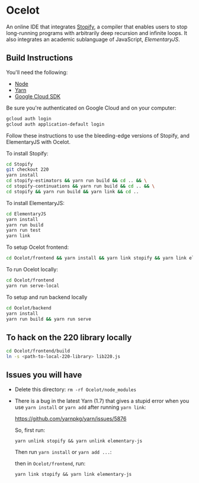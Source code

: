 # Ocelot

An online IDE that integrates [Stopify](https://github.com/plasma-umass/Stopify), a compiler that enables users to stop long-running programs with arbitrarily deep recursion and infinite loops. It also integrates an academic sublanguage of JavaScript, _ElementaryJS_.

## Build Instructions

You'll need the following:
- [Node](https://nodejs.org/en/)
- [Yarn](https://www.yarnpkg.com)
- [Google Cloud SDK](https://cloud.google.com/sdk/)

Be sure you're authenticated on Google Cloud and on your computer:
```bash
gcloud auth login
gcloud auth application-default login
```

Follow these instructions to use the bleeding-edge versions of Stopify, and ElementaryJS with Ocelot.

To install Stopify:

```bash
cd Stopify
git checkout 220
yarn install
cd stopify-estimators && yarn run build && cd .. && \
cd stopify-continuations && yarn run build && cd .. && \
cd stopify && yarn run build && yarn link && cd ..

```

To install ElementaryJS:

```bash
cd ElementaryJS
yarn install
yarn run build
yarn run test
yarn link
```

To setup Ocelot frontend:

```bash
cd Ocelot/frontend && yarn install && yarn link stopify && yarn link elementary-js && yarn run build
```

To run Ocelot locally:

```bash
cd Ocelot/frontend
yarn run serve-local
```

To setup and run backend locally

```bash
cd Ocelot/backend
yarn install
yarn run build && yarn run serve
```

## To hack on the 220 library locally

```bash
cd Ocelot/frontend/build
ln -s <path-to-local-220-library> lib220.js
```

## Issues you will have

- Delete this directory: `rm -rf Ocelot/node_modules`

- There is a bug in the latest Yarn (1.7) that gives a stupid error when you
  use `yarn install` or `yarn add` after running `yarn link`:

  https://github.com/yarnpkg/yarn/issues/5876

  So, first run:

  ```
  yarn unlink stopify && yarn unlink elementary-js
  ```

  Then run `yarn install` or `yarn add ...`:

  then in `Ocelot/frontend`, run:

  ```
  yarn link stopify && yarn link elementary-js
  ```
